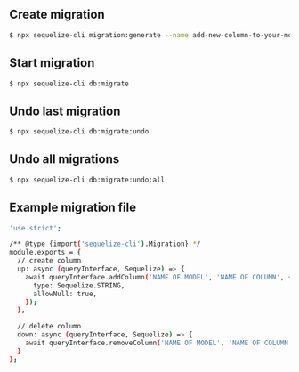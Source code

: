 ## Create migration

```bash
$ npx sequelize-cli migration:generate --name add-new-column-to-your-model
```

## Start migration 

```bash
$ npx sequelize-cli db:migrate
```

## Undo last migration

```bash
$ npx sequelize-cli db:migrate:undo
```

## Undo all migrations

```bash
$ npx sequelize-cli db:migrate:undo:all
```

## Example migration file

```bash
'use strict';

/** @type {import('sequelize-cli').Migration} */
module.exports = {
  // create column
  up: async (queryInterface, Sequelize) => {
    await queryInterface.addColumn('NAME OF MODEL', 'NAME OF COLUMN', {
      type: Sequelize.STRING,
      allowNull: true,
    });
  },

  // delete column
  down: async (queryInterface, Sequelize) => {
    await queryInterface.removeColumn('NAME OF MODEL', 'NAME OF COLUMN');
  }
};
```